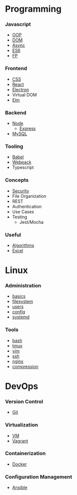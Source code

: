 # Programming

### Javascript
- [OOP](./topics/oop.md)
- [DOM](./topics/dom.md)
- [Async](./topics/async.md)
- [ES6](./topics/es6.md)
- [FP](./topics/fp.md)

### Frontend
- [CSS](./topics/css.md)
- [React](./topics/react.md)
- [Electron](./topics/electron.md)
- Virtual DOM
- [Elm](./topics/elm.md)

### Backend
- [Node](./topics/node.md)
    - [Express](./topics/express.md)
- [MySQL](./topics/mysql.md)

### Tooling
- [Babel](./topics/babel.md)
- [Webpack](./topics/webpack.md)
- Typescript

### Concepts
- [Security](./topics/security.md)
- File Organization
- REST
- Authentication
- Use Cases
- Testing
    - Jest/Mocha

### Useful
- [Algorithms](./topics/algos.md)
- [Excel](./topics/excel.md)


# Linux
### Administration
- [basics](./topics/basics.md)
- [filesystem](./topics/filesystem.md)
- [users](./topics/users.md)
- [config](./topics/config.md)
- [systemd](./topics/systemd.md)

### Tools
- [bash](./topics/bash.md)
- [tmux](./topics/tmux.md)
- [vim](./topics/vim.md)
- [ssh](./topics/ssh.md)
- [nginx](./topics/nginx.md)
- [compression](./topics/compression.md)

# DevOps

### Version Control
- [Git](./topics/git.md)

### Virtualization
- [VM](./topics/vm.md)
- [Vagrant](./topics/vagrant.md)

### Containerization
- [Docker](./topics/docker.md)

### Configuration Management
- [Ansible](./topics/ansible.md)
